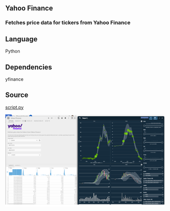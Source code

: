 ## Yahoo Finance
###  Fetches price data for tickers from Yahoo Finance

## Language
Python

## Dependencies
yfinance

## Source
[script.py](https://github.com/visokio/omniscope-custom-blocks/blob/master/Connectors/YahooFinance/script.py)

![Yahoo Finance report](https://github.com/visokio/omniscope-custom-blocks/blob/master/Connectors/YahooFinance/thumbnail.png)
